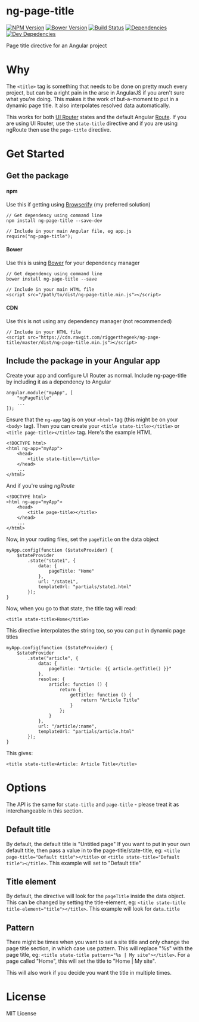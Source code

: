 # ng-page-title

[![NPM Version][npm-image]][npm-url]
[![Bower Version][bower-image]][bower-url]
[![Build Status][travis-image]][travis-url]
[![Dependencies][dependencies-image]][dependencies-url]
[![Dev Depedencies][dev-dependencies-image]][dev-dependencies-url]

Page title directive for an Angular project

# Why

The `<title>` tag is something that needs to be done on pretty much every project, but can be a right pain in the arse
in AngularJS if you aren't sure what you're doing.  This makes it the work of but-a-moment to put in a dynamic page
title. It also interpolates resolved data automatically.

This works for both [UI Router](http://angular-ui.github.io/ui-router/site/#/api/ui.router) states and the default
Angular [Route](https://docs.angularjs.org/api/ngRoute/service/$route).  If you are using UI Router, use the
`state-title` directive and if you are using ngRoute then use the `page-title` directive.

# Get Started

## Get the package

#### npm

Use this if getting using [Browserify](http://browserify.org) (my preferred solution)

    // Get dependency using command line
    npm install ng-page-title --save-dev

    // Include in your main Angular file, eg app.js
    require("ng-page-title");

#### Bower

Use this is using [Bower](http://bower.io) for your dependency manager

    // Get dependency using command line
    bower install ng-page-title --save

    // Include in your main HTML file
    <script src="/path/to/dist/ng-page-title.min.js"></script>

#### CDN

Use this is not using any dependency manager (not recommended)

    // Include in your HTML file
    <script src="https://cdn.rawgit.com/riggerthegeek/ng-page-title/master/dist/ng-page-title.min.js"></script>

## Include the package in your Angular app

Create your app and configure UI Router as normal.  Include ng-page-title by including it as a dependency to Angular

    angular.module("myApp", [
        "ngPageTitle"
        ...
    ]);

Ensure that the `ng-app` tag is on your `<html>` tag (this might be on your `<body>` tag).  Then you can create your
`<title state-title></title>` or `<title page-title></title>` tag.  Here's the example HTML

    <!DOCTYPE html>
    <html ng-app="myApp">
        <head>
            <title state-title></title>
        </head>
        ...
    </html>

And if you're using _ngRoute_

    <!DOCTYPE html>
    <html ng-app="myApp">
        <head>
            <title page-title></title>
        </head>
        ...
    </html>

Now, in your routing files, set the `pageTitle` on the data object

    myApp.config(function ($stateProvider) {
        $stateProvider
            .state("state1", {
                data: {
                    pageTitle: "Home"
                },
                url: "/state1",
                templateUrl: "partials/state1.html"
            });
    }

Now, when you go to that state, the title tag will read:

    <title state-title>Home</title>

This directive interpolates the string too, so you can put in dynamic page titles

    myApp.config(function ($stateProvider) {
        $stateProvider
            .state("article", {
                data: {
                    pageTitle: "Article: {{ article.getTitle() }}"
                },
                resolve: {
                    article: function () {
                        return {
                            getTitle: function () {
                                return "Article Title"
                            }
                        };
                    }
                },
                url: "/article/:name",
                templateUrl: "partials/article.html"
            });
    }

This gives:

    <title state-title>Article: Article Title</title>

# Options

The API is the same for `state-title` and `page-title` - please treat it as interchangeable in this section.

## Default title

By default, the default title is "Untitled page"  If you want to put in your own default title, then pass a value in
to the page-title/state-title, eg: `<title page-title="Default title"></title>` or
`<title state-title="Default title"></title>`. This example will set to "Default title"

## Title element

By default, the directive will look for the `pageTitle` inside the data object.  This can be changed by setting the
title-element, eg: `<title state-title title-element="title"></title>`. This example will look for `data.title`

## Pattern

There might be times when you want to set a site title and only change the page title section, in which case use
pattern.  This will replace "%s" with the page title, eg: `<title state-title pattern="%s | My site"></title>`. For a
page called "Home", this will set the title to "Home | My site".

This will also work if you decide you want the title in multiple times.

# License

MIT License

[npm-image]: https://img.shields.io/npm/v/ng-page-title.svg?style=flat
[bower-image]: https://img.shields.io/bower/v/ng-page-title.svg?style=flat
[travis-image]: https://img.shields.io/travis/riggerthegeek/ng-page-title.svg?style=flat
[dependencies-image]: https://img.shields.io/david/riggerthegeek/ng-page-title.svg?style=flat
[dev-dependencies-image]: https://img.shields.io/david/dev/riggerthegeek/ng-page-title.svg?style=flat

[npm-url]: https://npmjs.org/package/ng-page-title
[bower-url]: http://bower.io/search/?q=ng-page-title
[travis-url]: https://travis-ci.org/riggerthegeek/ng-page-title
[dependencies-url]: https://david-dm.org/riggerthegeek/ng-page-title
[dev-dependencies-url]: https://david-dm.org/riggerthegeek/ng-page-title#info=devDependencies&view=table
